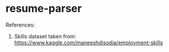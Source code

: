 # resume-parser

References:
1. Skills dataset taken from: https://www.kaggle.com/maneeshdisodia/employment-skills
